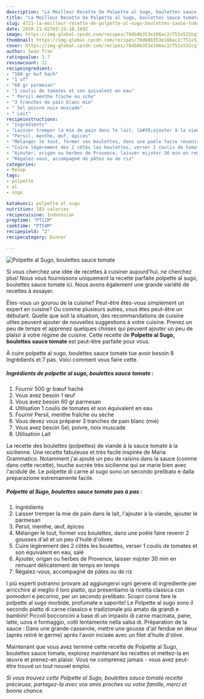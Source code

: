 ```yaml
---
description: "La Meilleur Recette De Polpette al Sugo, boulettes sauce tomate"
title: "La Meilleur Recette De Polpette al Sugo, boulettes sauce tomate"
slug: 4721-la-meilleur-recette-de-polpette-al-sugo-boulettes-sauce-tomate
date: 2020-11-02T03:23:18.169Z
image: https://img-global.cpcdn.com/recipes/78db8b353e166ac2/751x532cq70/polpette-al-sugo-boulettes-sauce-tomate-photo-principale-de-la-recette.jpg
thumbnail: https://img-global.cpcdn.com/recipes/78db8b353e166ac2/751x532cq70/polpette-al-sugo-boulettes-sauce-tomate-photo-principale-de-la-recette.jpg
cover: https://img-global.cpcdn.com/recipes/78db8b353e166ac2/751x532cq70/polpette-al-sugo-boulettes-sauce-tomate-photo-principale-de-la-recette.jpg
author: Sean Tran
ratingvalue: 3.7
reviewcount: 11
recipeingredient:
- "500 gr buf hach"
- "1 uf"
- "60 gr parmesan"
- "1 coulis de tomates et son quivalent en eau"
- " Persil menthe frache ou sche"
- "3 tranches de pain blanc mie"
- " Sel poivre noix muscade"
- " Lait"
recipeinstructions:
- "Ingrédients"
- "Laisser tremper la mie de pain dans le lait, l&#39;ajouter à la viande, ajouter le parmesan"
- "Persil, menthe, œuf, épices"
- "Mélanger le tout, former vos boulettes, dans une poêle faire revenir 2 gousses d&#39;ail et un peu d&#39;huile d&#39;olives"
- "Cuire légèrement des 2 côtés les boulettes, verser 1 coulis de tomates et son équivalent en eau, salé"
- "Ajouter, origan ou herbes de Provence, laisser mijoter 30 min en remuant délicatement de temps en temps"
- "Régalez-vous, accompagné de pâtes ou de riz"
categories:
- Resep
tags:
- polpette
- al
- sugo

katakunci: polpette al sugo 
nutrition: 183 calories
recipecuisine: Indonesian
preptime: "PT11M"
cooktime: "PT54M"
recipeyield: "2"
recipecategory: Dinner

---
```



![Polpette al Sugo, boulettes sauce tomate](https://img-global.cpcdn.com/recipes/78db8b353e166ac2/751x532cq70/polpette-al-sugo-boulettes-sauce-tomate-photo-principale-de-la-recette.jpg)

Si vous cherchez une idée de recettes à cuisiner aujourd'hui, ne cherchez plus! Nous vous fournissons uniquement la recette parfaite polpette al sugo, boulettes sauce tomate ici. Nous avons également une grande variété de recettes à essayer.

Êtes-vous un gourou de la cuisine? Peut-être êtes-vous simplement un expert en cuisine? Ou comme plusieurs autres, vous êtes peut-être un débutant. Quelle que soit la situation, des recommandations de cuisine utiles peuvent ajouter de nouvelles suggestions à votre cuisine. Prenez un peu de temps et apprenez quelques choses qui peuvent ajouter un peu de plaisir à votre régime de cuisine. Cette recette de <strong> Polpette al Sugo, boulettes sauce tomate </strong> est peut-être parfaite pour vous.

<!--inarticleads1-->

À cuire polpette al sugo, boulettes sauce tomate tue avoir besoin 8 Ingrédients et 7 pas. Voici comment vous faire cette.

##### Ingrédients de polpette al sugo, boulettes sauce tomate :

1. Fournir 500 gr bœuf haché
1. Vous avez besoin 1 œuf
1. Vous avez besoin 60 gr parmesan
1. Utilisation 1 coulis de tomates et son équivalent en eau
1. Fournir  Persil, menthe fraîche ou sèche
1. Vous devez vous préparer 3 tranches de pain blanc (mie)
1. Vous avez besoin  Sel, poivre, noix muscade
1. Utilisation  Lait


La recette des boulettes (polpettes) de viande à la sauce tomate à la sicilienne. Une recette fabuleuse et très facile inspirée de Maria Grammatico. Notamment j&#39;ai ajouté un peu de raisins dans la sauce (comme dans cette recette), touche sucrée très sicilienne qui se marie bien avec l&#39;acidulé de. Le polpette di carne al sugo sono un secondo prelibato e dalla preparazione estremamente facile. 

<!--inarticleads2-->

##### Polpette al Sugo, boulettes sauce tomate pas à pas :

1. Ingrédients
1. Laisser tremper la mie de pain dans le lait, l&#39;ajouter à la viande, ajouter le parmesan
1. Persil, menthe, œuf, épices
1. Mélanger le tout, former vos boulettes, dans une poêle faire revenir 2 gousses d&#39;ail et un peu d&#39;huile d&#39;olives
1. Cuire légèrement des 2 côtés les boulettes, verser 1 coulis de tomates et son équivalent en eau, salé
1. Ajouter, origan ou herbes de Provence, laisser mijoter 30 min en remuant délicatement de temps en temps
1. Régalez-vous, accompagné de pâtes ou de riz


I più esperti potranno provare ad aggiungervi ogni genere di ingrediente per arricchire al meglio il loro piatto, qui presentiamo la ricetta classica con pomodori e pecorino, per un secondo prelibato. Scopri come fare le polpette al sugo morbide, profumate e saporite! Le Polpette al sugo sono il secondo piatto di carne classico e tradizionale più amato da grandi e bambini! Piccoli bocconcini a base di un impasto di carne macinata, pane, latte, uova e formaggio, cotti lentamente nella salsa di. Préparation de la sauce : Dans une grande casserole, mettre une gousse d&#39;ail fendue en deux (après retiré le germe) après l&#39;avoir incisée avec un filet d&#39;huile d&#39;olive. 

<!--inarticleads1-->

<p>
Maintenant que vous avez terminé cette recette de Polpette al Sugo, boulettes sauce tomate, explorez maintenant les recettes et mettez-la en œuvre et prenez-en plaisir. Vous ne comprenez jamais - vous avez peut-être trouvé un tout nouvel emploi.
</p>

<p>
<i>Si vous trouvez cette Polpette al Sugo, boulettes sauce tomate recette précieuse, partagez-la avec vos amis proches ou votre famille, merci et bonne chance.</i>
</p>
